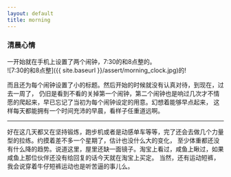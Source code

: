 ```yaml
---
layout: default
title: morning
---
```


### 清晨心情

   一开始就在手机上设置了两个闹钟，7:30的和8点整的。<br/>![7:30的和8点整]({{ site.baseurl }}/assert/morning_clock.jpg)的!

   而且还为每个闹钟设置了小的标题。然后开始的时候就没有认真对待，到现在，过去一周了，
仍旧是看到不看的关掉第一个闹钟，第二个闹钟也是响过几次才不情愿的爬起来，早已忘记了当初为每个闹钟设定的用意。幻想着能够早点起来，
这样每天都能拥有一个时间充沛的早晨，看样子任重道远啊。

---

   好在这几天都又在坚持锻炼，跑步机或者是动感单车等等，完了还会去做几个力量型的拉练。约摸着差不多一个星期了，估计也没什么大的变化，
至少体重都还没有什么降的趋势。说道这里，屋里还缺一面镜子。淘宝上看过，咸鱼上瞅过，如果咸鱼上那位伙伴还没有给回复的话今天就在淘宝上买定。
当然，还有运动短裤，我会说穿着牛仔短裤运动也是听苦逼的事儿么。

